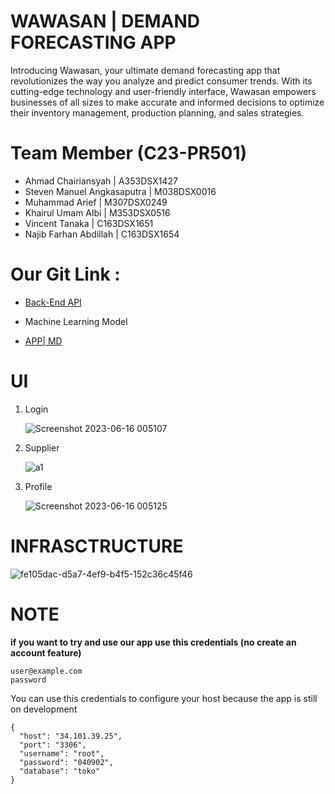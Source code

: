 # WAWASAN | DEMAND FORECASTING APP 

Introducing Wawasan, your ultimate demand forecasting app that revolutionizes the way you analyze and predict consumer trends. With its cutting-edge technology and user-friendly interface, Wawasan empowers businesses of all sizes to make accurate and informed decisions to optimize their inventory management, production planning, and sales strategies.

# Team Member (C23-PR501)

 - Ahmad Chairiansyah         | A353DSX1427
 - Steven Manuel Angkasaputra | M038DSX0016 
 - Muhammad Arief             | M307DSX0249 
 - Khairul Umam Albi          | M353DSX0516 
 - Vincent Tanaka             | C163DSX1651 
 - Najib Farhan Abdillah      | C163DSX1654 

# Our Git Link :
 - [Back-End API](https://github.com/vincenta1206519/backend-API-hapi)

 - Machine Learning Model

 - [APP| MD](https://github.com/amdryankz/capstone-wawasan-md)


# UI

1. Login

    ![Screenshot 2023-06-16 005107](https://github.com/vincenta1206519/backend-API-hapi/assets/113355550/b2d00b0f-98a9-4a98-b808-fb8fa30b7e68)

2. Supplier

    ![a1](https://github.com/vincenta1206519/backend-API-hapi/assets/113355550/4f1a82a9-84a1-46f3-a5f2-5b84e1ff282f)

3. Profile

    ![Screenshot 2023-06-16 005125](https://github.com/vincenta1206519/backend-API-hapi/assets/113355550/b612abca-f729-4c7c-87ec-8a59198067dc)




# INFRASCTRUCTURE

![fe105dac-d5a7-4ef9-b4f5-152c36c45f46](https://github.com/vincenta1206519/wawasan-capstone/assets/113355550/f079ef77-a92d-4c02-8908-c1ebcf1edf34)



# **NOTE**

**if you want to try and use our app use this credentials (no create an account feature)**

```
user@example.com
password
```

You can use this credentials to configure your host because the app is still on development

```
{
  "host": "34.101.39.25",
  "port": "3306",
  "username": "root",
  "password": "040902",
  "database": "toko"
}
```
